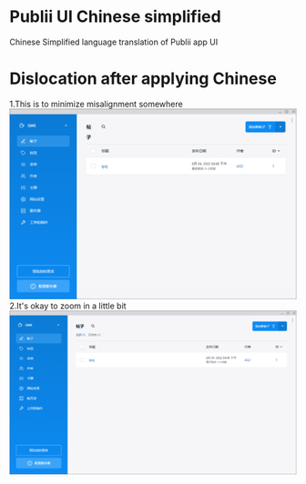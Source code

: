 # Publii UI Chinese simplified
 Chinese Simplified language translation of Publii app UI
# Dislocation after applying Chinese
1.This is to minimize misalignment somewhere
![image](001.png)
2.It's okay to zoom in a little bit
![image](002.png)